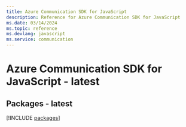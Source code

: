 ```yaml
---
title: Azure Communication SDK for JavaScript
description: Reference for Azure Communication SDK for JavaScript
ms.date: 03/14/2024
ms.topic: reference
ms.devlang: javascript
ms.service: communication
---
```

# Azure Communication SDK for JavaScript - latest
## Packages - latest
[!INCLUDE [packages](communication-index.md)]